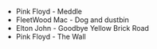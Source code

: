 * Pink Floyd - Meddle
* FleetWood Mac - Dog and dustbin
* Elton John - Goodbye Yellow Brick Road
* Pink Floyd - The Wall

